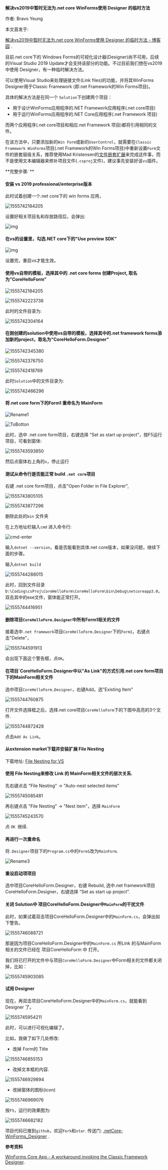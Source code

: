 **解决vs2019中暂时无法为.net core WinForms使用 Designer 的临时方法**

作者: Bravo Yeung

本文首发于: 

[解决vs2019中暂时无法为.net core WinForms使用 Designer 的临时方法 - 博客园](https://www.cnblogs.com/enjoy233/p/workaround_to_use_the_designer_in_winForms_Core_App.html)  .

目前.net core下的 Windows Forms的可视化设计器(Designer)尚不可用，后续的Visual Studio 2019 Update才会支持该部分的功能。不过目前我们想在vs2019中使用 Designer，有一种临时解决方法。

可以使用Visual Studio来处理链接文件(Link files)的功能，并将其WinForms Designer用于Classic Framework (即.net Framework的Win Forms项目)。

具体的解决方法是在同一个 `Solution`下创建两个项目：

- 用于设计WinForms应用程序的.NET Framework应用程序(.net core项目)
- 用于运行WinForms应用程序的.NET Core应用程序(.net Framework 项目)

而两个应用程序(.net core项目和相应.net Framework 项目)都将引用相同的文件。



在该方法中，只要添加新的`Win Form`或新的`UserControl`，就需要在`Classic Framework WinForms`项目(.net Framework的Win Forms项目)中重新设置`Form`文件的嵌套层级关系，推荐使用Mad Kristensen的[文件嵌套扩展](https://marketplace.visualstudio.com/items?itemName=MadsKristensen.FileNesting)来完成这件事，而不是使用文本编辑器来修补项目文件(`.csproj`文件)，建议事先安装好该`vs`插件。



**完整步骤: **

#### 安装 vs 2019 professional/enterprise版本

此时试着创建一个.net core下的 win forms 应用，

![1555742184205](./screenShots/p1.png)

设置好相关项目名和存放路径后，会弹出:

![img](./screenShots/p2.jpg) 



#### 在vs的设置里，勾选.NET core下的"Use preview SDK"

![img](./screenShots/p3.jpg) 

设置完，重启vs才能生效。



#### 使用vs自带的模板，选择其中的 .net core forms 创建Project, 取名为"CoreHelloForm"



![1555742184205](./screenShots/1555742184205.png)



![1555742223738](./screenShots/1555742223738.png)



此时的文件目录为:

![1555742304164](./screenShots/1555742304164.png)



#### 在刚创建的solution中使用vs自带的模板，选择其中的.net framework forms添加新的project，取名为"CoreHelloForm.Designer"

![1555742345380](./screenShots/1555742345380.png)



![1555742376750](./screenShots/1555742376750.png)



![1555742418769](./screenShots/1555742418769.png)



此时`Solution`中的文件目录为:

![1555742466296](./screenShots/1555742466296.png)



#### 将.net core form下的Form1 重命名为 MainForm

![Rename1](./screenShots/Rename1.gif)





![ToBotton](./screenShots/ToBotton.gif)



此时，选中 .net core form项目，右键选择 “Set as start up project”，按F5运行项目，可看到窗体:

![1555743593850](./screenShots/1555743593850.png)



然后点窗体右上角的`x`，停止运行



#### 测试从命令行是否能正常 build `.net core`项目

右键 .net core form项目，点击"Open Folder in File Explorer",

![1555743805105](./screenShots/1555743805105.png)



![1555743877296](./screenShots/1555743877296.png)



删除此处的`bin` 文件夹

在上方地址栏输入`cmd` 进入命令行:

![cmd-enter](./screenShots/cmd-enter.png)



输入`dotnet --version`，看是否能看到具体.net core版本，如果没问题，继续下面的步骤。

输入`dotnet build`

![1555744288015](./screenShots/1555744288015.png)



此时，回到文件目录`D:\Coding\csProj\CoreHelloForm\CoreHelloForm\bin\Debug\netcoreapp3.0`，双击其中的exe文件，窗体能正常打开。

![1555744416951](./screenShots/1555744416951.png)



#### 删除项目`CoreHelloForm.Designer`中所有Form1相关的文件

接着选中`.net framework`项目`CoreHelloForm.Designer`下的`Form1`，右键点击"Delete"，

![1555744591913](./screenShots/1555744591913.png)

会出现下面这个警告框，点`OK`。



#### 在项目`CoreHelloForm.Designer中以"As Link"的方式引用.net core form项目下的MainForm相关文件

选中项目`CoreHelloForm.Designer`，右键Add，选"Existing Item"

![1555744760875](./screenShots/1555744760875.png)



打开文件选择框之后，选择.net core项目`CoreHelloForm`下的下图中高亮的3个文件.

![1555744872428](./screenShots/1555744872428.png)

点击`Add As Link`。



#### 从extension market下载并安装扩展 File Nesting

下载地址: [File Nesting for VS](https://marketplace.visualstudio.com/items?itemName=MadsKristensen.FileNesting)




#### 使用 File Nesting来修改 Link 的 MainForm相关文件的层次关系.

先右键点击 "File Nesting" -> "Auto-nest selected items"

![1555745085481](./screenShots/1555745085481.png)



再右键点击 "File Nesting" -> "Nest item"，选择 `MainForm`

![1555745243570](./screenShots/1555745243570.png)

点 `OK `继续.



#### 再进行一次重命名

将`.Designer`项目下的`Program.cs`中的`Form1`改为`MainForm`.

![Rename3](./screenShots/Rename3.gif)



#### 重设启动项项目

选中项目CoreHelloForm.Designer，右键 Rebuild,  选中.net framework项目CoreHelloForm.Designer，右键选择 “Set as start up project”. 



#### 关闭 Solution中 项目CoreHelloForm.Designer中`MainForm`的干扰文件

此时，如果试着双击项目CoreHelloForm.Designer中的`MainForm.cs`，会弹出如下警告。

![1555746088721](./screenShots/1555746088721.png)

那是因为项目CoreHelloForm.Designer中的`MainForm.cs` 所Link 的与MainForm相关的文件已经在 项目CoreHelloForm 中 打开。



我们将已打开的文件中与项目`CoreHelloForm.Designer`中Form相关的文件都关闭掉，比如：

![1555745903085](./screenShots/1555745903085.png)



#### 试用 Designer

现在，再双击项目CoreHelloForm.Designer中的`MainForm.cs`，就能看到 Designer 了。

![1555745954211](./screenShots/1555745954211.png)



此时，可以进行可视化编辑了。

比如，我做了如下几处修改:

- 改掉 Form的 Title

![1555746855153](./screenShots/1555746855153.png)



- 改掉文本框的内容.

![1555746929894](./screenShots/1555746929894.png)



- 改掉窗体的图标(icon)

![1555746969076](./screenShots/1555746969076.png)



按`F5`，运行的效果图为:

![1555746682182](./screenShots/1555746682182.png)



项目代码已推到`github`，欢迎`Fork`和`star`.
传送门: [.netCore-WinForms_Designer](https://github.com/yanglr/.netCore-WinForms_Designer) .

**参考资料**

[WinForms Core App - A workaround invoking the Classic Framework Designer](https://github.com/dotnet/winforms/blob/1225f79dce17253a629d1a65c3c13f7a77cbaba1/Documentation/winforms-designer.md). 
